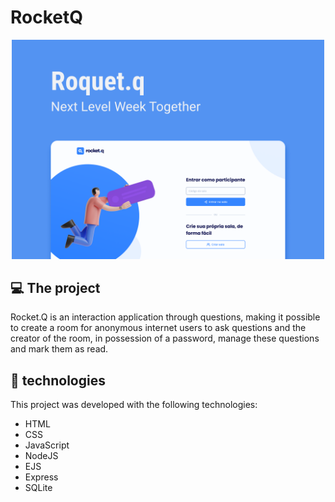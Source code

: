 # RocketQ

<p align="center" >
  <img alt="Rocket.Q" src=".github/capa.png" width="500px">
</p>

## 💻 The project

Rocket.Q is an interaction application through questions, making it possible to create a room for anonymous internet users to ask questions and the creator of the room, in possession of a password, manage these questions and mark them as read.
 
## 🚀 technologies

This project was developed with the following technologies:

- HTML
- CSS
- JavaScript
- NodeJS
- EJS
- Express
- SQLite


